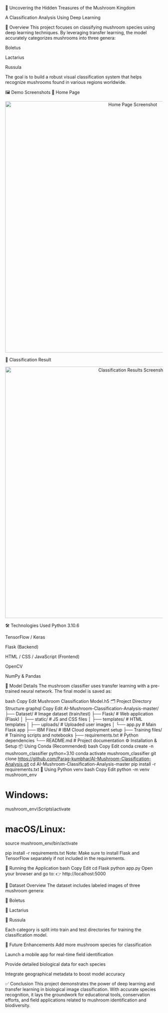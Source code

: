 🧠 Uncovering the Hidden Treasures of the Mushroom Kingdom

A Classification Analysis Using Deep Learning

📌 Overview
This project focuses on classifying mushroom species using deep learning techniques. By leveraging transfer learning, the model accurately categorizes mushrooms into three genera:

Boletus

Lactarius

Russula

The goal is to build a robust visual classification system that helps recognize mushrooms found in various regions worldwide.

🖼️ Demo Screenshots
🔹 Home Page

<p align="center"> <img src="https://drive.google.com/file/d/1dXUPq0OiRTV-h09iJhoJWNhBYuqw6VjY/view?usp=sharing" width="800" alt="Home Page Screenshot"> </p>
🔹 Classification Result
<p align="center"> <img src="https://drive.google.com/file/d/1fgDNk36_GoGV3AdLgkA0_0z7ZEo7gtcz/view?usp=sharing" width="800" alt="Classification Results Screenshot"> </p>
🛠️ Technologies Used
Python 3.10.6

TensorFlow / Keras

Flask (Backend)

HTML / CSS / JavaScript (Frontend)

OpenCV

NumPy & Pandas

🧠 Model Details
The mushroom classifier uses transfer learning with a pre-trained neural network.
The final model is saved as:

bash
Copy
Edit
Mushroom Classification Model.h5
🗂️ Project Directory Structure
graphql
Copy
Edit
AI-Mushroom-Classification-Analysis-master/
├── Dataset/ # Image dataset (train/test)
├── Flask/ # Web application (Flask)
│ ├── static/ # JS and CSS files
│ ├── templates/ # HTML templates
│ ├── uploads/ # Uploaded user images
│ └── app.py # Main Flask app
├── IBM Files/ # IBM Cloud deployment setup
├── Training files/ # Training scripts and notebooks
├── requirements.txt # Python dependencies
└── README.md # Project documentation
⚙️ Installation & Setup
📦 Using Conda (Recommended)
bash
Copy
Edit
conda create -n mushroom_classifier python=3.10
conda activate mushroom_classifier
git clone https://github.com/Parag-kumbhar/AI-Mushroom-Classification-Analysis.git
cd AI-Mushroom-Classification-Analysis-master
pip install -r requirements.txt
🐍 Using Python venv
bash
Copy
Edit
python -m venv mushroom_env

# Windows:

mushroom_env\Scripts\activate

# macOS/Linux:

source mushroom_env/bin/activate

pip install -r requirements.txt
Note: Make sure to install Flask and TensorFlow separately if not included in the requirements.

🚀 Running the Application
bash
Copy
Edit
cd Flask
python app.py
Open your browser and go to:
👉 http://localhost:5000

📁 Dataset Overview
The dataset includes labeled images of three mushroom genera:

🍄 Boletus

🍄 Lactarius

🍄 Russula

Each category is split into train and test directories for training the classification model.

🔮 Future Enhancements
Add more mushroom species for classification

Launch a mobile app for real-time field identification

Provide detailed biological data for each species

Integrate geographical metadata to boost model accuracy

✅ Conclusion
This project demonstrates the power of deep learning and transfer learning in biological image classification. With accurate species recognition, it lays the groundwork for educational tools, conservation efforts, and field applications related to mushroom identification and biodiversity.
